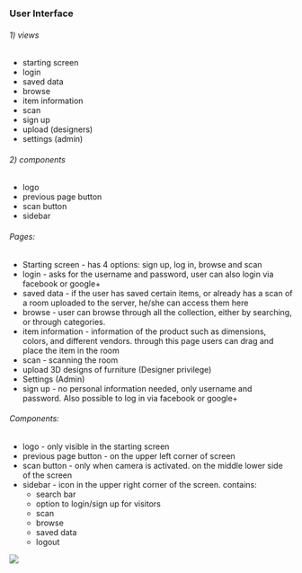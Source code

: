 ### User Interface

###### 1) views

* starting screen
* login
* saved data
* browse
* item information
* scan
* sign up
* upload (designers)
* settings (admin)

###### 2) components
* logo
* previous page button
* scan button
* sidebar

###### Pages:

* Starting screen - has 4 options: sign up, log in, browse and scan
* login - asks for the username and password, user can also login via facebook or google+
* saved data - if the user has saved certain items, or already has a scan of a room uploaded to the server, he/she can access them here
* browse - user can browse through all the collection, either by searching, or through categories.
* item information - information of the product such as dimensions, colors, and different vendors. through this page users can drag and place the item in the room
* scan - scanning the room
* upload 3D designs of furniture (Designer privilege)
* Settings (Admin)
* sign up - no personal information needed, only username and password. Also possible to log in via facebook or google+ 

###### Components:

* logo - only visible in the starting screen 
* previous page button - on the upper left corner of screen
* scan button - only when camera is activated. on the middle lower side of the screen
* sidebar - icon in the upper right corner of the screen. contains:
  * search bar 
  * option to login/sign up for visitors
  * scan
  * browse
  * saved data
  * logout




<img src="http://users.metropolia.fi/~banafshr/mockup.png">
